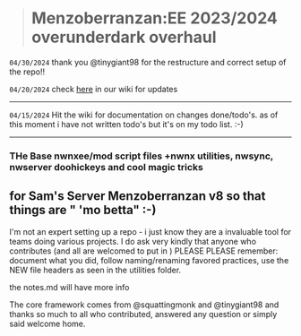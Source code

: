 > # Menzoberranzan:EE 2023/2024 overunderdark overhaul
`04/30/2024` thank you @tinygiant98 for the restructure and correct setup of the repo!! 

`04/20/2024` check [here](https://github.com/mhekel/nwnee-sams-menzo/wiki) in our wiki for updates

***
`04/15/2024` Hit the wiki for documentation on changes done/todo's. as of this moment i have not written todo's but it's on my todo list. :-) 
***
### THe Base nwnxee/mod script files +nwnx utilities, nwsync, nwserver doohickeys and cool magic tricks
for Sam's Server Menzoberranzan v8 so that things are " 'mo betta" :-) 
---
I'm not an expert setting up a repo - i just know they are a invaluable tool for teams doing various projects. I do ask very kindly that anyone who contributes (and all are welcomed to put in ) PLEASE PLEASE remember: document what you did, follow naming/renaming favored practices, use the NEW file headers as seen in the utilities folder.

the notes.md will have more info

The core framework comes from @squattingmonk and @tinygiant98 and thanks so much to all who contributed, answered any question or simply said welcome home. 
